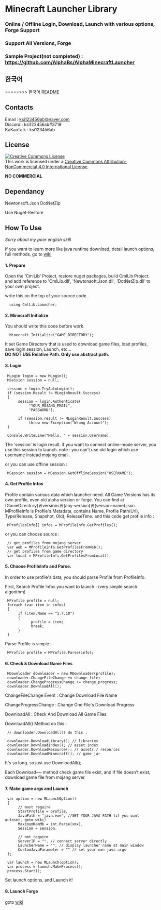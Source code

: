 ﻿Minecraft Launcher Library
======================

### Online / Offline Login, Download, Launch with various options, Forge Support

### Support All Versions, Forge
### Sample Project(not completed) : https://github.com/AlphaBs/AlphaMinecraftLauncher  
  
한국어
-------------
 =====>>> [한국어 README](https://github.com/AlphaBs/MinecraftLauncherLibrary/blob/master/README-kr.md)

Contacts
-------------

Email : ksi123456ab@naver.com  
Discord : ksi123456ab#3719  
KaKaoTalk : ksi123456ab

License
--------------

<a rel="license" href="http://creativecommons.org/licenses/by-nc/4.0/"><img alt="Creative Commons License" style="border-width:0" src="https://i.creativecommons.org/l/by-nc/4.0/88x31.png" /></a><br />This work is licensed under a <a rel="license" href="http://creativecommons.org/licenses/by-nc/4.0/">Creative Commons Attribution-NonCommercial 4.0 International License</a>.

****NO COMMERCIAL****

Dependancy
-------------
Newtonsoft.Json
DotNetZip

Use Nuget-Restore

How To Use
-------------

*Sorry about my poor english skill*

If you want to learn more like java runtime download, detail launch options, full methods, go to [wiki](https://merong)

#### 1. Prepare
Open the 'CmlLib' Project, restore nuget packages, build CmlLib Project.
and add reference to 'CmlLib.dll', 'Newtonsoft.Json.dll', 'DotNetZip.dll' to your own project.

write this on the top of your source code.


      using CmlLib.Launcher;

#### 2. Minecraft Initialize
You should write this code before work.

      Minecraft.Initialize("GAME_DIRECTORY");

It set Game Directory that is used to download game files, load profiles, save login session, Launch, etc...  
**DO NOT USE Relative Path. Only use abstract path.**

#### 3. Login

     MLogin login = new MLogin();
     MSession session = null;

     session = login.TryAutoLogin();
     if (session.Result != MLoginResult.Success)
     {
          session = login.Authenticate(
               "YOUR_MOJANG_EMAIL",
               "PASSWORD");

          if (session.result != MLoginResult.Success)
               throw new Exception("Wrong Account");
     }

     Console.WriteLine("Hello, " + session.Username);

The 'session' is login result.
if you want to connect online-mode server, you use this session to launch.
note : you can't use old login which use username instead mojang email.

or you can use offline session :

     MSession session = MSession.GetOfflineSession("USERNAME");

#### 4. Get Profile Infos
Profile contain various data which launcher need.
All Game Versions has its own profile, even old alpha version or forge.
You can find at (GameDirectory)￦versions￦(any-version)￦(version-name).json.
MProfileInfo is Profile's Metadata, contains Name, Profile Path(Url), Type(Release, Snapshot, Old), ReleaseTime.
and this code get profile info :

     MProfilesInfo[] infos = MProfileInfo.GetProfiles();

or you can choose source :

     // get profiles from mojang server
     var web = MProfileInfo.GetProfilesFromWeb();
     // get profiles from game directory
     var local = MProfileInfi.GetProfilesFromLocal();

#### 5. Choose ProfileInfo and Parse.

In order to use profile's data, you should parse Profile from ProfileInfo.

First, Search Profile Infos you want to launch : (very simple search algorithm)

     MProfile profile = null;
     foreach (var item in infos)
     {
          if (item.Name == "1.7.10")
          {
                profile = item;
                break;
          }
     }

Parse Profile is simple :

     MProfile profile = MProfile.Parse(info);

#### 6. Check & Download Game Files

     MDownloader downloader = new MDownloader(profile);
     downloader.ChangeFileChange += change_file;
     downloader.ChangeProgressChange += change_progress;
     downloader.DownloadAll();

ChangeFileChange Event : Change Download File Name

ChangeProgressChange : Change One File's Download Progress

DownloadAll : Check And Download All Game Files

DownloadAll() Method do this :

     // downloader.DownloadAll() do this :
     
     downloader.DownloadLibrary(); // libraries
     downloader.DownloadIndex(); // asset index
     downloader.DownloadResource(); // assets / resources
     downloader.DownloadMinecraft(); // game jar

It's so long. so just use DownloadAll();

Each Download~~ method check game file exist, and if file doesn't exist, download game file from mojang server.

#### 7. Make game args and Launch

     var option = new MLaunchOption()
     {
          // must require
          StartProfile = profile,
          JavaPath = "java.exe", //SET YOUR JAVA PATH (if you want autoset, goto wiki)
          MaximumRamMb = int.Parse(xmx),
          Session = session,
          
          // not require
          ServerIP = "", // connect server directly
          LauncherName = "", // display launcher name at main window
          CustomJavaParameter = "" // set your own java args
     };
     
     var launch = new MLaunch(option);
     var process = launch.MakeProcess();
     process.Start();

Set launch options, and Launch it!

#### 8. Launch Forge

goto [wiki](https://github.com/AlphaBs/MinecraftLauncherLibrary/wiki/Launch-forge)

